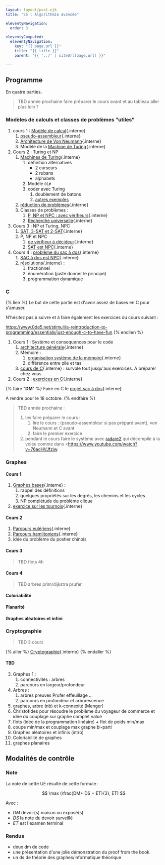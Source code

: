 ```yaml
---
layout: layout/post.njk 
title: "S5 : Algorithmie avancée"

eleventyNavigation:
  order: 3

eleventyComputed:
  eleventyNavigation:
    key: "{{ page.url }}"
    title: "{{ title }}"
    parent: "{{ '../' | siteUrl(page.url) }}"

---
```


## Programme

En quatre parties.

> TBD année prochaine faire préparer le cours avant et au tableau aller plus loin ?

### Modèles de calculs et classes de problèmes "utiles"

1. cours 1 : [Modèle de calcul](/cours/algorithmie/#modèle-calculs){.interne}
   1. [pseudo-assembleur](/cours/algorithmie/exécuter-code/pseudo-assembleur/){.interne}
   2. [Architecture de Von Neumann](/cours/algorithmie/exécuter-code/von-neumann/){.interne}
   3. Modèle de la [Machine de Turing](/cours/algorithmie/machine-turing/){.interne}
2. Cours 2 : Turing et NP
   1. [Machines de Turing](/cours/algorithmie/machine-turing/){.interne}
      1. définition alternatives
         - 2 curseurs
         - 2 rubans
         - alphabets
      2. Modèle `01#`
      3. coder avec Turing
         1. doublement de batons
         2. [autres exemples](https://courses.cs.washington.edu/courses/cse431/14sp/scribes/lec3.pdf)
   2. [réduction de problèmes](/cours/algorithmie/problème-réduction/){.interne}
   3. Classes de problèmes :
      1. [P, NP et NPC : avec vérifieurs](/cours/algorithmie/problèmes-NP/){.interne}
      2. [Recherche universelle](/cours/algorithmie/recherche-universelle/){.interne}
3. Cours 3 : NP et Turing, NPC
   1. [SAT, 3-SAT et 2-SAT](/cours/algorithmie/problème-SAT/){.interne}
   2. P, NP et NPC
      1. [de vérifieur à décideur](/cours/algorithmie/décision-problèmes/){.interne}
      2. [SAT est NPC](/cours/algorithmie/décision-problèmes/SAT-NPC/){.interne}
4. Cours 4 : [problème du sac à dos](/cours/algorithmie/problème-sac-à-dos/){.interne}
   1. [SAC à dos est NPC](/cours/algorithmie/exemples-problèmes-NPC/){.interne}
   2. [résolutions](/cours/algorithmie/problème-sac-à-dos/étude){.interne} :
      1. fractionnel
      2. énumération (juste donner le principe)
      3. programmation dynamique

### C

{% lien %}
Le but de cette partie est d'avoir assez de bases en C pour s'amuser.

N'hésitez pas à suivre et à faire également les exercices du cours suivant :

<https://www.0de5.net/stimuli/a-reintroduction-to-programming/essentials/just-enough-c-to-have-fun>
{% endlien %}

1. Cours 1 : Système et consequences pour le code
   1. [architecture générale](/cours/système/architecture-ordinateur/#général){.interne}
   2. Mémoire :
      1. [organisation système de la mémoire](/cours/système/système-exploitation/process/#forme-finale){.interne}
      2. différence entre pile et tas
   3. [cours de C](/cours/système/langage-c/){.interne} : survole tout jusqu'aux exercices. A préparer chez vous
2. Cours 2 : [exercices en C](/cours/système/langage-c/exercices){.interne}

{% faire "**DM**" %}
Faire en C le [projet sac à dos](/cours/algorithmie/problème-sac-à-dos/projet){.interne}

A rendre pour le 18 octobre.
{% endfaire %}

> TBD année prochaine :
>
> 1. les faire préparer le cours :
>    1. lire le cours : (pseudo-assembleur si pas préparé avant), von Neumann et C avant
>    2. faire le premier exercice
> 2. pendant le cours faire le système avec [radare2](https://book.rada.re/intro/overview.html) qui décompile à la volée comme dans <https://www.youtube.com/watch?v=76acHVJfziw.

### Graphes

#### Cours 1

1. [Graphes bases](/cours/graphes/structure){.interne} :
   1. rappel des définitions
   2. quelques propriétés sur les degrés, les chemins et les cycles
   3. NP complétude du problème clique
2. [exercice sur les tournois](/cours/graphes/parcours-hamiltoniens/#tournoi-exercice){.interne}

#### Cours 2

1. [Parcours eulériens](/cours/graphes/parcours-eulériens/){.interne}
2. [Parcours hamiltoniens](/cours/graphes/parcours-hamiltoniens/){.interne}
3. idée du problème du postier chinois

#### Cours 3

> TBD flots 4h

#### Cours 4

> TBD arbres prim/dijkstra prufer
>
#### Coloriabilité

#### Planarité

#### Graphes aléatoires et infini

### Cryptographie

> TBD 3 cours

{% aller %}
[Cryptographie](/cours/système/cryptographie/){.interne}
{% endaller %}

#### TBD

3. Graphes 1 :
   1. connectivités : arbres
   2. parcours en largeur/profondeur
4. Arbres :
   1. arbres preuves Prufer effeuillage ...
   2. parcours en profondeur et arborescence
5. graphes, arbre (nb) et k-connexité (Menger)
6. Christofides pour résoudre le problème du voyageur de commerce et idée du couplage sur graphe complet valué
7. flots (idée de la programmation linéaire) + flot de poids min/max
8. coupe min/max et couplage max graphe bi-parti
9. Graphes aléatoires et infinis (intro)
10. Coloriabilité de graphes
11. graphes planaires

## Modalités de contrôle

### Note

La note de cette UE résulte de cette formule :

$$
\max (\frac{DM+ DS + ET}{3}, ET)
$$

Avec :

- $DM$ devoir(s) maison ou exposé(s)
- $DS$ la note du devoir surveillé
- $ET$ est l'examen terminal

### Rendus

- deux dm de code
- une présentation d'une jolie démonstration du proof from the book.
- un ds de théorie des graphes/informatique théorique
